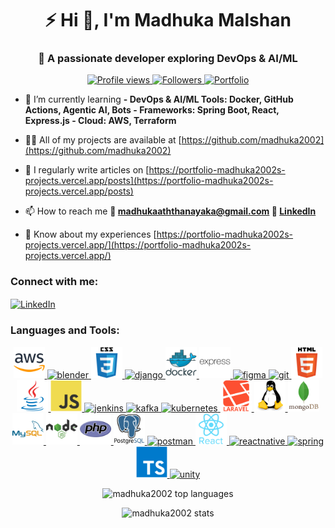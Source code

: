 <h1 align="center">⚡ Hi 👋, I'm <span>Madhuka Malshan</span></h1>
<h3 align="center">🚀 A passionate developer exploring DevOps & AI/ML</h3>

<p align="center">
  <a href="https://github.com/madhuka2002">
    <img src="https://komarev.com/ghpvc/?username=madhuka2002&label=PROFILE+VIEWS&color=00f7ff&style=for-the-badge" alt="Profile views" />
  </a>
  <a href="https://github.com/madhuka2002?tab=followers">
    <img src="https://img.shields.io/github/followers/madhuka2002?style=for-the-badge&logo=github&label=FOLLOWERS&color=ff00ff" alt="Followers" />
  </a>
  <a href="https://portfolio-madhuka2002s-projects.vercel.app/">
    <img src="https://img.shields.io/badge/PORTFOLIO-00f7ff?style=for-the-badge&logo=vercel&logoColor=white" alt="Portfolio" />
  </a>
</p>

- 🌱 I’m currently learning **- DevOps & AI/ML Tools: Docker, GitHub Actions, Agentic AI, Bots - Frameworks: Spring Boot, React, Express.js - Cloud: AWS, Terraform**

- 👨‍💻 All of my projects are available at [https://github.com/madhuka2002](https://github.com/madhuka2002)

- 📝 I regularly write articles on [https://portfolio-madhuka2002s-projects.vercel.app/posts](https://portfolio-madhuka2002s-projects.vercel.app/posts)

- 📫 How to reach me **📧 madhukaaththanayaka@gmail.com 🔗 [LinkedIn](https://www.linkedin.com/in/madhuka-malshan-759119301/)**

- 📄 Know about my experiences [https://portfolio-madhuka2002s-projects.vercel.app/](https://portfolio-madhuka2002s-projects.vercel.app/)

<h3 align="left">Connect with me:</h3>
<p align="left">
  <a href="https://www.linkedin.com/in/madhuka-malshan-759119301/" target="_blank">
    <img align="center" src="https://img.shields.io/badge/LinkedIn-0A66C2?style=for-the-badge&logo=linkedin&logoColor=white" alt="LinkedIn" />
  </a>
</p>

<h3 align="left">Languages and Tools:</h3>
<p align="center">
  <a href="https://aws.amazon.com" target="_blank" rel="noreferrer"> <img src="https://raw.githubusercontent.com/devicons/devicon/master/icons/amazonwebservices/amazonwebservices-original-wordmark.svg" alt="aws" width="50" height="50"/> </a>
  <a href="https://www.blender.org/" target="_blank" rel="noreferrer"> <img src="https://download.blender.org/branding/community/blender_community_badge_white.svg" alt="blender" width="50" height="50"/> </a>
  <a href="https://www.w3schools.com/css/" target="_blank" rel="noreferrer"> <img src="https://raw.githubusercontent.com/devicons/devicon/master/icons/css3/css3-original-wordmark.svg" alt="css3" width="50" height="50"/> </a>
  <a href="https://www.djangoproject.com/" target="_blank" rel="noreferrer"> <img src="https://cdn.worldvectorlogo.com/logos/django.svg" alt="django" width="50" height="50"/> </a>
  <a href="https://www.docker.com/" target="_blank" rel="noreferrer"> <img src="https://raw.githubusercontent.com/devicons/devicon/master/icons/docker/docker-original-wordmark.svg" alt="docker" width="50" height="50"/> </a>
  <a href="https://expressjs.com" target="_blank" rel="noreferrer"> <img src="https://raw.githubusercontent.com/devicons/devicon/master/icons/express/express-original-wordmark.svg" alt="express" width="50" height="50"/> </a>
  <a href="https://www.figma.com/" target="_blank" rel="noreferrer"> <img src="https://www.vectorlogo.zone/logos/figma/figma-icon.svg" alt="figma" width="50" height="50"/> </a>
  <a href="https://git-scm.com/" target="_blank" rel="noreferrer"> <img src="https://www.vectorlogo.zone/logos/git-scm/git-scm-icon.svg" alt="git" width="50" height="50"/> </a>
  <a href="https://www.w3.org/html/" target="_blank" rel="noreferrer"> <img src="https://raw.githubusercontent.com/devicons/devicon/master/icons/html5/html5-original-wordmark.svg" alt="html5" width="50" height="50"/> </a>
  <a href="https://www.java.com" target="_blank" rel="noreferrer"> <img src="https://raw.githubusercontent.com/devicons/devicon/master/icons/java/java-original.svg" alt="java" width="50" height="50"/> </a>
  <a href="https://developer.mozilla.org/en-US/docs/Web/JavaScript" target="_blank" rel="noreferrer"> <img src="https://raw.githubusercontent.com/devicons/devicon/master/icons/javascript/javascript-original.svg" alt="javascript" width="50" height="50"/> </a>
  <a href="https://www.jenkins.io" target="_blank" rel="noreferrer"> <img src="https://www.vectorlogo.zone/logos/jenkins/jenkins-icon.svg" alt="jenkins" width="50" height="50"/> </a>
  <a href="https://kafka.apache.org/" target="_blank" rel="noreferrer"> <img src="https://www.vectorlogo.zone/logos/apache_kafka/apache_kafka-icon.svg" alt="kafka" width="50" height="50"/> </a>
  <a href="https://kubernetes.io" target="_blank" rel="noreferrer"> <img src="https://www.vectorlogo.zone/logos/kubernetes/kubernetes-icon.svg" alt="kubernetes" width="50" height="50"/> </a>
  <a href="https://laravel.com/" target="_blank" rel="noreferrer"> <img src="https://raw.githubusercontent.com/devicons/devicon/master/icons/laravel/laravel-plain-wordmark.svg" alt="laravel" width="50" height="50"/> </a>
  <a href="https://www.linux.org/" target="_blank" rel="noreferrer"> <img src="https://raw.githubusercontent.com/devicons/devicon/master/icons/linux/linux-original.svg" alt="linux" width="50" height="50"/> </a>
  <a href="https://www.mongodb.com/" target="_blank" rel="noreferrer"> <img src="https://raw.githubusercontent.com/devicons/devicon/master/icons/mongodb/mongodb-original-wordmark.svg" alt="mongodb" width="50" height="50"/> </a>
  <a href="https://www.mysql.com/" target="_blank" rel="noreferrer"> <img src="https://raw.githubusercontent.com/devicons/devicon/master/icons/mysql/mysql-original-wordmark.svg" alt="mysql" width="50" height="50"/> </a>
  <a href="https://nodejs.org" target="_blank" rel="noreferrer"> <img src="https://raw.githubusercontent.com/devicons/devicon/master/icons/nodejs/nodejs-original-wordmark.svg" alt="nodejs" width="50" height="50"/> </a>
  <a href="https://www.php.net" target="_blank" rel="noreferrer"> <img src="https://raw.githubusercontent.com/devicons/devicon/master/icons/php/php-original.svg" alt="php" width="50" height="50"/> </a>
  <a href="https://www.postgresql.org" target="_blank" rel="noreferrer"> <img src="https://raw.githubusercontent.com/devicons/devicon/master/icons/postgresql/postgresql-original-wordmark.svg" alt="postgresql" width="50" height="50"/> </a>
  <a href="https://postman.com" target="_blank" rel="noreferrer"> <img src="https://www.vectorlogo.zone/logos/getpostman/getpostman-icon.svg" alt="postman" width="50" height="50"/> </a>
  <a href="https://reactjs.org/" target="_blank" rel="noreferrer"> <img src="https://raw.githubusercontent.com/devicons/devicon/master/icons/react/react-original-wordmark.svg" alt="react" width="50" height="50"/> </a>
  <a href="https://reactnative.dev/" target="_blank" rel="noreferrer"> <img src="https://reactnative.dev/img/header_logo.svg" alt="reactnative" width="50" height="50"/> </a>
  <a href="https://spring.io/" target="_blank" rel="noreferrer"> <img src="https://www.vectorlogo.zone/logos/springio/springio-icon.svg" alt="spring" width="50" height="50"/> </a>
  <a href="https://www.typescriptlang.org/" target="_blank" rel="noreferrer"> <img src="https://raw.githubusercontent.com/devicons/devicon/master/icons/typescript/typescript-original.svg" alt="typescript" width="50" height="50"/> </a>
  <a href="https://unity.com/" target="_blank" rel="noreferrer"> <img src="https://www.vectorlogo.zone/logos/unity3d/unity3d-icon.svg" alt="unity" width="50" height="50"/> </a>
</p>

<!-- GitHub Stats (self-hosted endpoint + caching to avoid rate limit) -->
<p align="center">
  <img
    src="https://YOUR-DEPLOY.vercel.app/api/top-langs?username=madhuka2002&layout=compact&show_icons=true&locale=en&theme=radical&title_color=00f7ff&text_color=ffffff&icon_color=ff00ff&bg_color=0,000000,0a0a0a,111111&hide_border=true&cache_seconds=86400"
    alt="madhuka2002 top languages" />
</p>

<p align="center">
  <img
    src="https://YOUR-DEPLOY.vercel.app/api?username=madhuka2002&show_icons=true&locale=en&theme=radical&title_color=ff00ff&text_color=ffffff&icon_color=00f7ff&bg_color=0,000000,0a0a0a,111111&hide_border=true&cache_seconds=86400"
    alt="madhuka2002 stats" />
</p>
